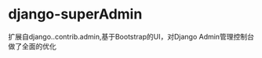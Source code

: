 django-superAdmin
=================

扩展自django..contrib.admin,基于Bootstrap的UI，对Django Admin管理控制台做了全面的优化
